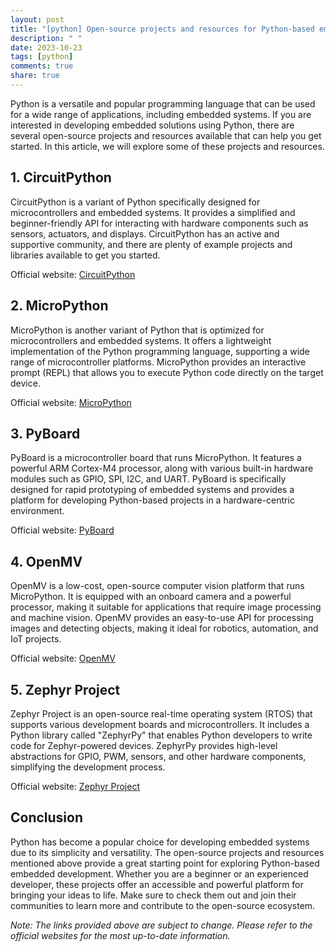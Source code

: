 ```yaml
---
layout: post
title: "[python] Open-source projects and resources for Python-based embedded systems"
description: " "
date: 2023-10-23
tags: [python]
comments: true
share: true
---
```


Python is a versatile and popular programming language that can be used for a wide range of applications, including embedded systems. If you are interested in developing embedded solutions using Python, there are several open-source projects and resources available that can help you get started. In this article, we will explore some of these projects and resources.

## 1. CircuitPython

CircuitPython is a variant of Python specifically designed for microcontrollers and embedded systems. It provides a simplified and beginner-friendly API for interacting with hardware components such as sensors, actuators, and displays. CircuitPython has an active and supportive community, and there are plenty of example projects and libraries available to get you started.

Official website: [CircuitPython](https://circuitpython.org/)

## 2. MicroPython

MicroPython is another variant of Python that is optimized for microcontrollers and embedded systems. It offers a lightweight implementation of the Python programming language, supporting a wide range of microcontroller platforms. MicroPython provides an interactive prompt (REPL) that allows you to execute Python code directly on the target device.

Official website: [MicroPython](https://micropython.org/)

## 3. PyBoard

PyBoard is a microcontroller board that runs MicroPython. It features a powerful ARM Cortex-M4 processor, along with various built-in hardware modules such as GPIO, SPI, I2C, and UART. PyBoard is specifically designed for rapid prototyping of embedded systems and provides a platform for developing Python-based projects in a hardware-centric environment.

Official website: [PyBoard](https://pyboard.org/)

## 4. OpenMV

OpenMV is a low-cost, open-source computer vision platform that runs MicroPython. It is equipped with an onboard camera and a powerful processor, making it suitable for applications that require image processing and machine vision. OpenMV provides an easy-to-use API for processing images and detecting objects, making it ideal for robotics, automation, and IoT projects.

Official website: [OpenMV](https://openmv.io/)

## 5. Zephyr Project

Zephyr Project is an open-source real-time operating system (RTOS) that supports various development boards and microcontrollers. It includes a Python library called "ZephyrPy" that enables Python developers to write code for Zephyr-powered devices. ZephyrPy provides high-level abstractions for GPIO, PWM, sensors, and other hardware components, simplifying the development process.

Official website: [Zephyr Project](https://www.zephyrproject.org/)

## Conclusion

Python has become a popular choice for developing embedded systems due to its simplicity and versatility. The open-source projects and resources mentioned above provide a great starting point for exploring Python-based embedded development. Whether you are a beginner or an experienced developer, these projects offer an accessible and powerful platform for bringing your ideas to life. Make sure to check them out and join their communities to learn more and contribute to the open-source ecosystem.

*Note: The links provided above are subject to change. Please refer to the official websites for the most up-to-date information.*